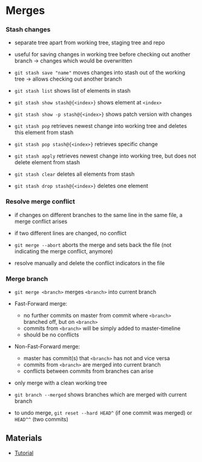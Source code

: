 # Merges

### Stash changes

- separate tree apart from working tree, staging tree and repo
- useful for saving changes in working tree before checking out another branch -> changes which would be overwritten


- `git stash save "name"` moves changes into stash out of the working tree -> allows checking out another branch
- `git stash list` shows list of elements in stash
- `git stash show stash@{<index>}` shows element at `<index>`
- `git stash show -p stash@{<index>}` shows patch version with changes
- `git stash pop` retrieves newest change into working tree and deletes this element from stash
- `git stash pop stash@{<index>}` retrieves specific change
- `git stash apply` retrieves newest change into working tree, but does not delete element from stash
- `git stash clear` deletes all elements from stash
- `git stash drop stash@{<index>}` deletes one element

### Resolve merge conflict

- if changes on different branches to the same line in the same file, a merge conflict arises
- if two different lines are changed, no conflict


- `git merge --abort` aborts the merge and sets back the file (not indicating the merge conflict, anymore)
- resolve manually and delete the conflict indicators in the file

### Merge branch

- `git merge <branch>` merges `<branch>` into current branch


- Fast-Forward merge:
    - no further commits on master from commit where `<branch>` branched off, but on `<branch>`
    - commits from `<branch>` will be simply added to master-timeline
    - should be no conflicts
- Non-Fast-Forward merge:
    - master has commit(s) that `<branch>` has not and vice versa
    - commits from `<branch>` are merged into current branch
    - conflicts between commits from branches can arise


- only merge with a clean working tree
- `git branch --merged` shows branches which are merged with current branch
- to undo merge, `git reset --hard HEAD^` (if one commit was merged) or `HEAD^^` (two commits)


## Materials

- [Tutorial](https://www.lynda.com/Git-tutorials/Git-Branches-Merges-Remotes/5030980-2.html)
